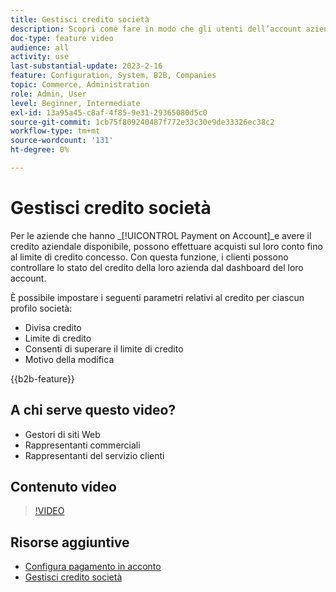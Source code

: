 ```yaml
---
title: Gestisci credito società
description: Scopri come fare in modo che gli utenti dell’account aziendale B2B possano effettuare acquisti sul proprio account fino al limite di credito concesso.
doc-type: feature video
audience: all
activity: use
last-substantial-update: 2023-2-16
feature: Configuration, System, B2B, Companies
topic: Commerce, Administration
role: Admin, User
level: Beginner, Intermediate
exl-id: 13a95a45-c8af-4f85-9e31-29365080d5c0
source-git-commit: 1cb75f809240487f772e33c30e9de33326ec38c2
workflow-type: tm+mt
source-wordcount: '131'
ht-degree: 0%

---
```


# Gestisci credito società

Per le aziende che hanno _[!UICONTROL Payment on Account]_e avere il credito aziendale disponibile, possono effettuare acquisti sul loro conto fino al limite di credito concesso. Con questa funzione, i clienti possono controllare lo stato del credito della loro azienda dal dashboard del loro account.

È possibile impostare i seguenti parametri relativi al credito per ciascun profilo società:

- Divisa credito
- Limite di credito
- Consenti di superare il limite di credito
- Motivo della modifica

{{b2b-feature}}

## A chi serve questo video?

- Gestori di siti Web
- Rappresentanti commerciali
- Rappresentanti del servizio clienti

## Contenuto video

>[!VIDEO](https://video.tv.adobe.com/v/344445?quality=12&learn=on)

## Risorse aggiuntive

- [Configura pagamento in acconto](https://experienceleague.adobe.com/docs/commerce-admin/b2b/enable-basic-features.html#configure-payment-on-account)
- [Gestisci credito società](https://experienceleague.adobe.com/docs/commerce-admin/b2b/companies/credit-company.html)
